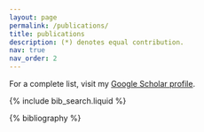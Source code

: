 ```yaml
---
layout: page
permalink: /publications/
title: publications
description: (*) denotes equal contribution.
nav: true
nav_order: 2
---
```

<!-- _pages/publications.md -->
<p>For a complete list, visit my <a href="https://scholar.google.com/citations?hl=en&user=WDYtbiMAAAAJ&view_op=list_works&sortby=pubdate" target="_blank">Google Scholar profile</a>.</p>
<!-- Bibsearch Feature -->

{% include bib_search.liquid %}

<div class="publications">

{% bibliography %}

</div>
